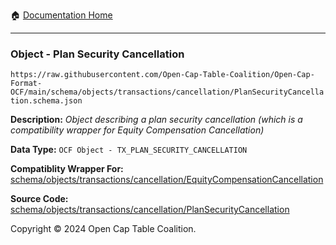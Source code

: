 :house: [Documentation Home](../../../../../README.md)

---

### Object - Plan Security Cancellation

`https://raw.githubusercontent.com/Open-Cap-Table-Coalition/Open-Cap-Format-OCF/main/schema/objects/transactions/cancellation/PlanSecurityCancellation.schema.json`

  **Description:** _Object describing a plan security cancellation (which is a compatibility wrapper for Equity Compensation Cancellation)_
  
  **Data Type:** `OCF Object - TX_PLAN_SECURITY_CANCELLATION`
  
  **Compatiblity Wrapper For:** [schema/objects/transactions/cancellation/EquityCompensationCancellation](./EquityCompensationCancellation.md)
  
  **Source Code:** [schema/objects/transactions/cancellation/PlanSecurityCancellation](../../../../../../schema/objects/transactions/cancellation/PlanSecurityCancellation.schema.json)

Copyright © 2024 Open Cap Table Coalition.
